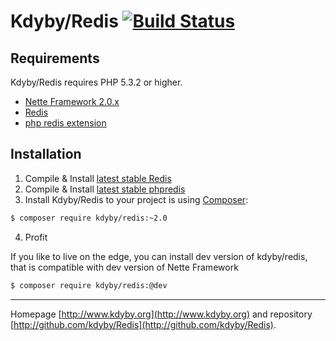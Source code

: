 Kdyby/Redis [![Build Status](https://secure.travis-ci.org/Kdyby/Redis.png?branch=master)](http://travis-ci.org/Kdyby/Redis)
===========================


Requirements
------------

Kdyby/Redis requires PHP 5.3.2 or higher.

- [Nette Framework 2.0.x](https://github.com/nette/nette)
- [Redis](http://redis.io)
- [php redis extension](https://github.com/nicolasff/phpredis/)


Installation
------------

1. Compile & Install [latest stable Redis](http://redis.io/download)
2. Compile & Install [latest stable phpredis](https://github.com/nicolasff/phpredis/)
3. Install Kdyby/Redis to your project is using  [Composer](http://getcomposer.org/):

```sh
$ composer require kdyby/redis:~2.0
```

4. Profit


If you like to live on the edge, you can install dev version of kdyby/redis, that is compatible with dev version of Nette Framework

```sh
$ composer require kdyby/redis:@dev
```


-----

Homepage [http://www.kdyby.org](http://www.kdyby.org) and repository [http://github.com/kdyby/Redis](http://github.com/kdyby/Redis).
